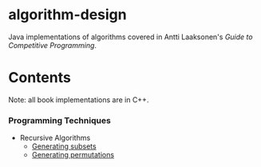 # algorithm-design

Java implementations of algorithms covered in Antti Laaksonen's *Guide to Competitive Programming*. 

# Contents
Note: all book implementations are in C++.

### Programming Techniques
- Recursive Algorithms
  - [Generating subsets](programmingtechniques/GeneratingSubsets.java)
  - [Generating permutations](programmingtechniques/GeneratingPermutations.java)

